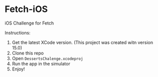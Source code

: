 # Fetch-iOS
iOS Challenge for Fetch

Instructions:
1. Get the latest XCode version. (This project was created witn version 15.0)
2. Clone this repo
3. Open `DessertsChalenge.xcodeproj`
4. Run the app in the simulator
5. Enjoy!
